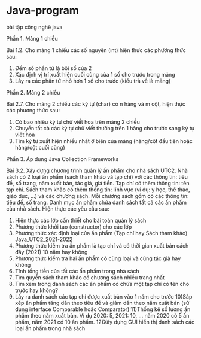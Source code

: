 # Java-program
bài tập công nghê java

Phần 1. Mảng 1 chiều

Bài 1.2. Cho mảng 1 chiều các số nguyên (int) hiện thực các phương thức sau:
1) Đếm số phần tử là bội số của 2
2) Xác định vị trí xuất hiện cuối cùng của 1 số cho trước trong mảng
3) Lấy ra các phần tử nhỏ hơn 1 số cho trước (kiểu trả về là mảng)

Phần 2. Mảng 2 chiều

Bài 2.7. Cho mảng 2 chiều các ký tự (char) có n hàng và m cột, hiện thực các phương
thức sau:
1) Có bao nhiêu ký tự chữ viết hoa trên mảng 2 chiều
2) Chuyển tất cả các ký tự chữ viết thường trên 1 hàng cho trước sang ký tự viết
hoa
3) Tìm ký tự xuất hiện nhiều nhất ở biên của mảng (hàng/cột đầu tiên hoặc
hàng/cột cuối cùng)

Phần 3. Áp dụng Java Collection Frameworks

Bài 3.2. Xây dựng chương trình quản lý ấn phẩm cho nhà sách UTC2. Nhà sách có 2 loại ấn phẩm (sách tham khảo và tạp chí) với các thông tin: tiêu đề, số trang, năm xuất bản, tác giả, giá tiền. Tạp chí có thêm thông tin: tên tạp chí. Sách tham khảo có thêm thông tin: lĩnh vực (ví dụ: y học, thể thao, giáo dục, ...) và các chương sách. Mỗi chương sách gồm có các thông tin: tiêu đề, số trang. Danh mục ấn phẩm chứa danh sách tất cả các ấn phẩm của nhà sách.
Hiện thực các yêu cầu sau:
1) Hiện thực các lớp cần thiết cho bài toán quản lý sách
2) Phương thức khởi tạo (constructor) cho các lớp
3) Phương thức xác định loại của ấn phẩm (Tạp chí hay Sách tham khảo)
Java_UTC2_2021-2022
4) Phương thức kiểm tra ấn phẩm là tạp chí và có thời gian xuất bản cách đây
(2021) 10 năm hay không
5) Phương thức kiểm tra hai ấn phẩm có cùng loại và cùng tác giả hay không
6) Tính tổng tiền của tất các ấn phẩm trong nhà sách
7) Tìm quyển sách tham khảo có chương sách nhiều trang nhất
8) Tìm xem trong danh sách các ấn phẩm có chứa một tạp chí có tên cho trước hay không?
9) Lấy ra danh sách các tạp chí được xuất bản vào 1 năm cho trước 
10)Sắp xếp ấn phẩm tăng dần theo tiêu đề và giảm dần theo năm xuất bản (sử dụng interface Comparable hoặc Comparator)
11)Thống kê số lượng ấn phẩm theo năm xuất bản. Ví dụ 2020: 5, 2021: 10, ... năm 2020 có 5 ấn phẩm, năm 2021 có 10 ấn phẩm.
12)Xây dựng GUI hiển thị danh sách các loại ấn phẩm trong nhà sách
